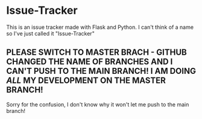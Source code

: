 # Issue-Tracker
This is an issue tracker made with Flask and Python. I can't think of a name so I've just called it  "Issue-Tracker"

## PLEASE SWITCH TO MASTER BRACH - GITHUB CHANGED THE NAME OF BRANCHES AND I CAN'T PUSH TO THE MAIN BRANCH! I AM DOING *ALL* MY DEVELOPMENT ON THE MASTER BRANCH!
Sorry for the confusion, I don't know why it won't let me push to the main branch!
